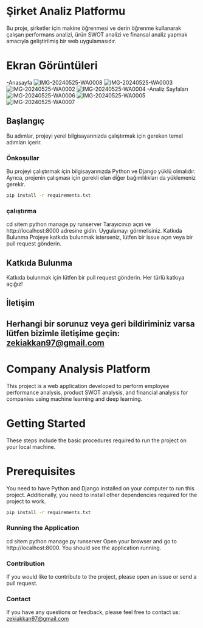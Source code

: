 # Şirket Analiz Platformu

Bu proje, şirketler için makine öğrenmesi ve derin öğrenme kullanarak çalışan performans analizi, ürün SWOT analizi ve finansal analiz yapmak amacıyla geliştirilmiş bir web uygulamasıdır.

# Ekran Görüntüleri
-Anasayfa
![IMG-20240525-WA0008](https://github.com/ZekiAkkan/EAZAIanalistWebsite/assets/88339263/16a4420f-2dc0-47b4-b25c-e0da5a46d7c8)
![IMG-20240525-WA0003](https://github.com/ZekiAkkan/EAZAIanalistWebsite/assets/88339263/9d3f051a-f110-4cb1-a7f7-950632fd34d3)
![IMG-20240525-WA0002](https://github.com/ZekiAkkan/EAZAIanalistWebsite/assets/88339263/7c57a5ba-eabb-46b7-b8f5-3cf8a0bb7c01)
![IMG-20240525-WA0004](https://github.com/ZekiAkkan/EAZAIanalistWebsite/assets/88339263/d03ec242-4c38-4958-978b-7965b33e3c86)
-Analiz Sayfaları
![IMG-20240525-WA0006](https://github.com/ZekiAkkan/EAZAIanalistWebsite/assets/88339263/cc227d0e-c288-4107-a94e-201fc81648ee)
![IMG-20240525-WA0005](https://github.com/ZekiAkkan/EAZAIanalistWebsite/assets/88339263/c141d028-b4e2-48cb-94a7-819b152b4c7b)
![IMG-20240525-WA0007](https://github.com/ZekiAkkan/EAZAIanalistWebsite/assets/88339263/33fda372-93a5-485c-a484-dc8aa7a31bdb)


## Başlangıç

Bu adımlar, projeyi yerel bilgisayarınızda çalıştırmak için gereken temel adımları içerir.

### Önkoşullar

Bu projeyi çalıştırmak için bilgisayarınızda Python ve Django yüklü olmalıdır. Ayrıca, projenin çalışması için gerekli olan diğer bağımlılıkları da yüklemeniz gerekir.

```bash
pip install -r requirements.txt 
```
### çalıştırma
cd sitem
python manage.py runserver
Tarayıcınızı açın ve http://localhost:8000 adresine gidin. Uygulamayı görmelisiniz.
Katkıda Bulunma
Projeye katkıda bulunmak isterseniz, lütfen bir issue açın veya bir pull request gönderin.

## Katkıda Bulunma

Katkıda bulunmak için lütfen bir pull request gönderin. Her türlü katkıya açığız!

## İletişim

Herhangi bir sorunuz veya geri bildiriminiz varsa lütfen bizimle iletişime geçin: [zekiakkan97@gmail.com](mailto:zekiakkan97@gmail.com)
----------------------------------------------------------------
# Company Analysis Platform
This project is a web application developed to perform employee performance analysis, product SWOT analysis, and financial analysis for companies using machine learning and deep learning.

# Getting Started
These steps include the basic procedures required to run the project on your local machine.

# Prerequisites
You need to have Python and Django installed on your computer to run this project. Additionally, you need to install other dependencies required for the project to work.

```bash
pip install -r requirements.txt 
```

### Running the Application
cd sitem
python manage.py runserver
Open your browser and go to http://localhost:8000. You should see the application running.

### Contribution
If you would like to contribute to the project, please open an issue or send a pull request.

### Contact
If you have any questions or feedback, please feel free to contact us: [zekiakkan97@gmail.com](mailto:zekiakkan97@gmail.com)
